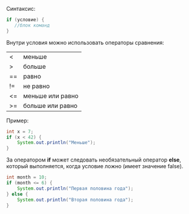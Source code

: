 
Синтаксис:

```java
if (условие) {
   //блок команд
}
```

Внутри условия можно использовать операторы сравнения:

|   |   |
|---|---|
|<|меньше|
|>|больше|
|==|равно|
| !=   |не равно|
| <=  |меньше или равно|
| >=  |больше или равно|


Пример:

```java
int x = 7;
if (x < 42) {
    System.out.println("Меньше");
}
```

За оператором **if** может следовать необязательный оператор **else**, который выполняется, когда условие ложно (имеет значение false).

```java
int month = 10;
if (month <= 6) {
    System.out.println("Первая половина года");
} else {
    System.out.println("Вторая половина года");
}
```

